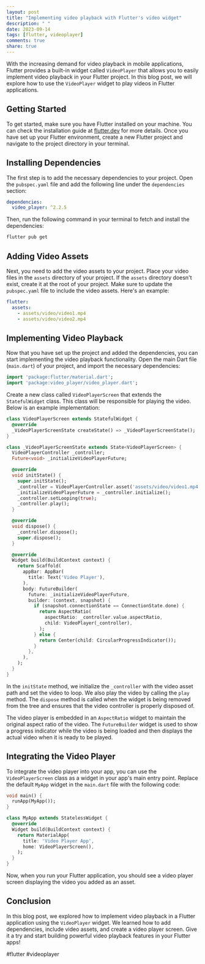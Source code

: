 ```yaml
---
layout: post
title: "Implementing video playback with Flutter's video widget"
description: " "
date: 2023-09-14
tags: [flutter, videoplayer]
comments: true
share: true
---
```


With the increasing demand for video playback in mobile applications, Flutter provides a built-in widget called `VideoPlayer` that allows you to easily implement video playback in your Flutter project. In this blog post, we will explore how to use the `VideoPlayer` widget to play videos in Flutter applications.

## Getting Started

To get started, make sure you have Flutter installed on your machine. You can check the installation guide at [flutter.dev](https://flutter.dev) for more details. Once you have set up your Flutter environment, create a new Flutter project and navigate to the project directory in your terminal.

## Installing Dependencies

The first step is to add the necessary dependencies to your project. Open the `pubspec.yaml` file and add the following line under the `dependencies` section:

```yaml
dependencies:
  video_player: ^2.2.5
```

Then, run the following command in your terminal to fetch and install the dependencies:

```bash
flutter pub get
```

## Adding Video Assets

Next, you need to add the video assets to your project. Place your video files in the `assets` directory of your project. If the `assets` directory doesn't exist, create it at the root of your project. Make sure to update the `pubspec.yaml` file to include the video assets. Here's an example:

```yaml
flutter:
  assets:
    - assets/video/video1.mp4
    - assets/video/video2.mp4
```

## Implementing Video Playback

Now that you have set up the project and added the dependencies, you can start implementing the video playback functionality. Open the main Dart file (`main.dart`) of your project, and import the necessary dependencies:

```dart
import 'package:flutter/material.dart';
import 'package:video_player/video_player.dart';
```

Create a new class called `VideoPlayerScreen` that extends the `StatefulWidget` class. This class will be responsible for playing the video. Below is an example implementation:

```dart
class VideoPlayerScreen extends StatefulWidget {
  @override
  _VideoPlayerScreenState createState() => _VideoPlayerScreenState();
}

class _VideoPlayerScreenState extends State<VideoPlayerScreen> {
  VideoPlayerController _controller;
  Future<void> _initializeVideoPlayerFuture;

  @override
  void initState() {
    super.initState();
    _controller = VideoPlayerController.asset('assets/video/video1.mp4');
    _initializeVideoPlayerFuture = _controller.initialize();
    _controller.setLooping(true);
    _controller.play();
  }

  @override
  void dispose() {
    _controller.dispose();
    super.dispose();
  }

  @override
  Widget build(BuildContext context) {
    return Scaffold(
      appBar: AppBar(
        title: Text('Video Player'),
      ),
      body: FutureBuilder(
        future: _initializeVideoPlayerFuture,
        builder: (context, snapshot) {
          if (snapshot.connectionState == ConnectionState.done) {
            return AspectRatio(
              aspectRatio: _controller.value.aspectRatio,
              child: VideoPlayer(_controller),
            );
          } else {
            return Center(child: CircularProgressIndicator());
          }
        },
      ),
    );
  }
}
```

In the `initState` method, we initialize the `_controller` with the video asset path and set the video to loop. We also play the video by calling the `play` method. The `dispose` method is called when the widget is being removed from the tree and ensures that the video controller is properly disposed of.

The video player is embedded in an `AspectRatio` widget to maintain the original aspect ratio of the video. The `FutureBuilder` widget is used to show a progress indicator while the video is being loaded and then displays the actual video when it is ready to be played.

## Integrating the Video Player

To integrate the video player into your app, you can use the `VideoPlayerScreen` class as a widget in your app's main entry point. Replace the default `MyApp` widget in the `main.dart` file with the following code:

```dart
void main() {
  runApp(MyApp());
}

class MyApp extends StatelessWidget {
  @override
  Widget build(BuildContext context) {
    return MaterialApp(
      title: 'Video Player App',
      home: VideoPlayerScreen(),
    );
  }
}
```

Now, when you run your Flutter application, you should see a video player screen displaying the video you added as an asset.

## Conclusion

In this blog post, we explored how to implement video playback in a Flutter application using the `VideoPlayer` widget. We learned how to add dependencies, include video assets, and create a video player screen. Give it a try and start building powerful video playback features in your Flutter apps!

#flutter #videoplayer